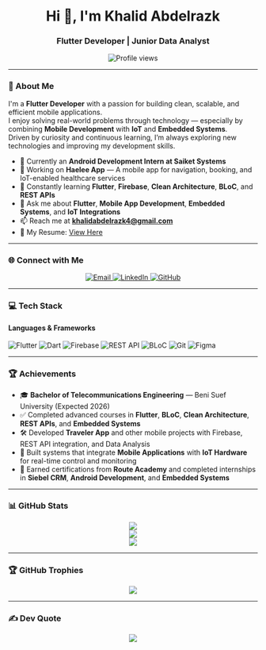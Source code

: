 <h1 align="center">Hi 👋, I'm Khalid Abdelrazk</h1>
<h3 align="center">Flutter Developer | Junior Data Analyst</h3>

<p align="center">
  <img src="https://komarev.com/ghpvc/?username=KhalidAbdelrazek&label=Profile%20views&color=0e75b6&style=flat" alt="Profile views" />
</p>

---

### 🚀 About Me

I'm a **Flutter Developer** with a passion for building clean, scalable, and efficient mobile applications.  
I enjoy solving real-world problems through technology — especially by combining **Mobile Development** with **IoT** and **Embedded Systems**.  
Driven by curiosity and continuous learning, I’m always exploring new technologies and improving my development skills.

- 🔭 Currently an **Android Development Intern at Saiket Systems**  
- 📱 Working on **Haelee App** — A mobile app for navigation, booking, and IoT-enabled healthcare services  
- 🌱 Constantly learning **Flutter**, **Firebase**, **Clean Architecture**, **BLoC**, and **REST APIs**  
- 💬 Ask me about **Flutter**, **Mobile App Development**, **Embedded Systems**, and **IoT Integrations**  
- 📫 Reach me at **khalidabdelrazk4@gmail.com**  
- 📄 My Resume: [View Here](https://drive.google.com/file/d/1u8CcOJJEac71DqVNxPSARTwBhJOY6i3F/view?usp=sharing)  

---

### 🌐 Connect with Me

<p align="center">
  <a href="mailto:khalidabdelrazk4@gmail.com">
    <img src="https://img.shields.io/badge/Email-khalidabdelrazk4@gmail.com-%23EA4335.svg?style=for-the-badge&logo=gmail&logoColor=white" alt="Email">
  </a>
  <a href="https://www.linkedin.com/in/khalid-abdelrazk-7719b32b3/" target="_blank">
    <img src="https://img.shields.io/badge/LinkedIn-Khalid%20Abdelrazk-%230A66C2.svg?style=for-the-badge&logo=linkedin&logoColor=white" alt="LinkedIn">
  </a>
  <a href="https://github.com/KhalidAbdelrazek" target="_blank">
    <img src="https://img.shields.io/badge/GitHub-Khalid%20Abdelrazk-%2312100E.svg?style=for-the-badge&logo=github&logoColor=white" alt="GitHub">
  </a>
</p>

---

### 💻 Tech Stack

#### Languages & Frameworks
![Flutter](https://img.shields.io/badge/Flutter-02569B?style=for-the-badge&logo=flutter&logoColor=white)
![Dart](https://img.shields.io/badge/Dart-0175C2?style=for-the-badge&logo=dart&logoColor=white)
![Firebase](https://img.shields.io/badge/Firebase-FFCA28?style=for-the-badge&logo=firebase&logoColor=black)
![REST API](https://img.shields.io/badge/REST%20API-005571?style=for-the-badge&logo=api&logoColor=white)
![BLoC](https://img.shields.io/badge/BLoC-42a5f5?style=for-the-badge&logo=flutter&logoColor=white)
![Git](https://img.shields.io/badge/Git-F05032?style=for-the-badge&logo=git&logoColor=white)
![Figma](https://img.shields.io/badge/Figma-F24E1E?style=for-the-badge&logo=figma&logoColor=white)

---

### 🏆 Achievements

- 🎓 **Bachelor of Telecommunications Engineering** — Beni Suef University (Expected 2026)  
- ✅ Completed advanced courses in **Flutter**, **BLoC**, **Clean Architecture**, **REST APIs**, and **Embedded Systems**  
- 🛠️ Developed **Traveler App** and other mobile projects with Firebase, REST API integration, and Data Analysis  
- 🚀 Built systems that integrate **Mobile Applications** with **IoT Hardware** for real-time control and monitoring  
- 🥇 Earned certifications from **Route Academy** and completed internships in **Siebel CRM**, **Android Development**, and **Embedded Systems**

---

### 📊 GitHub Stats

<p align="center">
  <img src="https://github-readme-stats.vercel.app/api?username=KhalidAbdelrazek&theme=radical&hide_border=true&include_all_commits=true&count_private=true"/>
  <br/>
  <img src="https://github-readme-streak-stats.herokuapp.com/?user=KhalidAbdelrazek&theme=radical&hide_border=true"/>
  <br/>
  <img src="https://github-readme-stats.vercel.app/api/top-langs/?username=KhalidAbdelrazek&theme=radical&hide_border=true&layout=compact"/>
</p>

---

### 🏆 GitHub Trophies

<p align="center">
  <img src="https://github-profile-trophy.vercel.app/?username=KhalidAbdelrazek&theme=radical&no-frame=false&no-bg=false&margin-w=4"/>
</p>

---

### ✍️ Dev Quote

<p align="center">
  <img src="https://quotes-github-readme.vercel.app/api?type=vertical&theme=radical"/>
</p>

